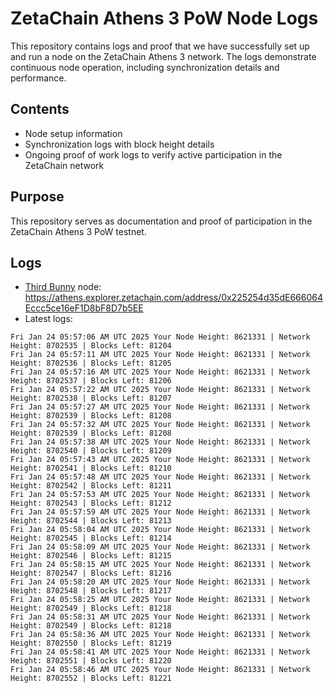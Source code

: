 # ZetaChain Athens 3 PoW Node Logs
This repository contains logs and proof that we have successfully set up and run a node on the ZetaChain Athens 3 network. The logs demonstrate continuous node operation, including synchronization details and performance.

## Contents
- Node setup information
- Synchronization logs with block height details
- Ongoing proof of work logs to verify active participation in the ZetaChain network

## Purpose
This repository serves as documentation and proof of participation in the ZetaChain Athens 3 PoW testnet.

## Logs

- [Third Bunny](https://thirdbunny.xyz/) node: https://athens.explorer.zetachain.com/address/0x225254d35dE666064Eccc5ce16eF1D8bF8D7b5EE
- Latest logs:
```
Fri Jan 24 05:57:06 AM UTC 2025 Your Node Height: 8621331 | Network Height: 8702535 | Blocks Left: 81204
Fri Jan 24 05:57:11 AM UTC 2025 Your Node Height: 8621331 | Network Height: 8702536 | Blocks Left: 81205
Fri Jan 24 05:57:16 AM UTC 2025 Your Node Height: 8621331 | Network Height: 8702537 | Blocks Left: 81206
Fri Jan 24 05:57:22 AM UTC 2025 Your Node Height: 8621331 | Network Height: 8702538 | Blocks Left: 81207
Fri Jan 24 05:57:27 AM UTC 2025 Your Node Height: 8621331 | Network Height: 8702539 | Blocks Left: 81208
Fri Jan 24 05:57:32 AM UTC 2025 Your Node Height: 8621331 | Network Height: 8702539 | Blocks Left: 81208
Fri Jan 24 05:57:38 AM UTC 2025 Your Node Height: 8621331 | Network Height: 8702540 | Blocks Left: 81209
Fri Jan 24 05:57:43 AM UTC 2025 Your Node Height: 8621331 | Network Height: 8702541 | Blocks Left: 81210
Fri Jan 24 05:57:48 AM UTC 2025 Your Node Height: 8621331 | Network Height: 8702542 | Blocks Left: 81211
Fri Jan 24 05:57:53 AM UTC 2025 Your Node Height: 8621331 | Network Height: 8702543 | Blocks Left: 81212
Fri Jan 24 05:57:59 AM UTC 2025 Your Node Height: 8621331 | Network Height: 8702544 | Blocks Left: 81213
Fri Jan 24 05:58:04 AM UTC 2025 Your Node Height: 8621331 | Network Height: 8702545 | Blocks Left: 81214
Fri Jan 24 05:58:09 AM UTC 2025 Your Node Height: 8621331 | Network Height: 8702546 | Blocks Left: 81215
Fri Jan 24 05:58:15 AM UTC 2025 Your Node Height: 8621331 | Network Height: 8702547 | Blocks Left: 81216
Fri Jan 24 05:58:20 AM UTC 2025 Your Node Height: 8621331 | Network Height: 8702548 | Blocks Left: 81217
Fri Jan 24 05:58:25 AM UTC 2025 Your Node Height: 8621331 | Network Height: 8702549 | Blocks Left: 81218
Fri Jan 24 05:58:31 AM UTC 2025 Your Node Height: 8621331 | Network Height: 8702549 | Blocks Left: 81218
Fri Jan 24 05:58:36 AM UTC 2025 Your Node Height: 8621331 | Network Height: 8702550 | Blocks Left: 81219
Fri Jan 24 05:58:41 AM UTC 2025 Your Node Height: 8621331 | Network Height: 8702551 | Blocks Left: 81220
Fri Jan 24 05:58:46 AM UTC 2025 Your Node Height: 8621331 | Network Height: 8702552 | Blocks Left: 81221
```
